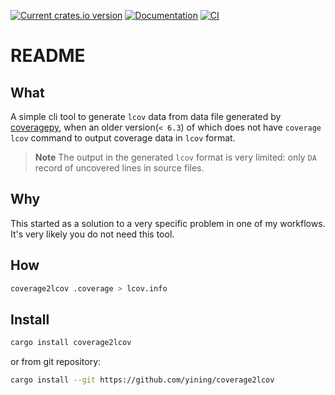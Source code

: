 [![Current crates.io version](https://img.shields.io/crates/v/coverage2lcov.svg)](https://crates.io/crates/coverage2lcov)
[![Documentation](https://docs.rs/coverage2lcov/badge.svg)](https://docs.rs/coverage2lcov)
[![CI](https://github.com/yining/coverage2lcov/actions/workflows/ci.yml/badge.svg)](https://github.com/yining/coverage2lcov/actions/workflows/ci.yml)

# README

## What

A simple cli tool to generate `lcov` data from data file generated by [coveragepy](https://github.com/nedbat/coveragepy ), when an older version(`< 6.3`) of which does not have `coverage lcov` command to output coverage data in `lcov` format.

> **Note**
> The output in the generated `lcov` format is very limited: only `DA` record of uncovered lines in source files.

## Why

This started as a solution to a very specific problem in one of my workflows. It's very likely you do not need this tool.

## How

```bash
coverage2lcov .coverage > lcov.info
```

## Install

```bash
cargo install coverage2lcov
```

or from git repository:

```bash
cargo install --git https://github.com/yining/coverage2lcov
```

